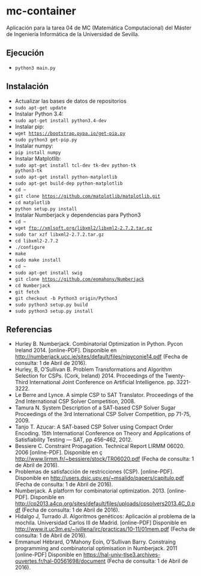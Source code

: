 # mc-container
Aplicación para la tarea 04 de MC (Matemática Computacional) del Máster de Ingeniería Informática de la Universidad de Sevilla.

## Ejecución
* <code>python3 main.py</code>

## Instalación
* Actualizar las bases de datos de repositorios
 * <code>sudo apt-get update</code>
* Instalar Python 3.4:
 * <code>sudo apt-get install python3.4-dev</code>
* Instalar pip:
 * <code>wget https://bootstrap.pypa.io/get-pip.py</code>
 * <code>sudo python3 get-pip.py</code>
* Instalar numpy:
 * <code>pip install numpy</code>
* Instalar Matplotlib:
 * <code>sudo apt-get install tcl-dev tk-dev python-tk python3-tk</code>
 * <code>sudo apt-get install python-matplotlib</code>
 * <code>sudo apt-get build-dep python-matplotlib</code>
 * <code>cd ~</code>
 * <code>git clone https://github.com/matplotlib/matplotlib.git</code>
 * <code>cd matplotlib</code>
 * <code>python setup.py install</code>
* Instalar Numberjack y dependencias para Python3
 * <code>cd ~</code>
 * <code>wget ftp://xmlsoft.org/libxml2/libxml2-2.7.2.tar.gz</code>
 * <code>sudo tar xzf libxml2-2.7.2.tar.gz</code>
 * <code>cd libxml2-2.7.2</code>
 * <code>./configure</code>
 * <code>make</code>
 * <code>sudo make install</code>
 * <code>cd ~</code>
 * <code>sudo apt-get install swig</code>
 * <code>git clone https://github.com/eomahony/Numberjack</code>
 * <code>cd Numberjack</code>
 * <code>git fetch</code>
 * <code>git checkout -b Python3 origin/Python3</code>
 * <code>sudo python3 setup.py build</code>
 * <code>sudo python3 setup.py install</code>

## Referencias
* Hurley B. Numberjack. Combinatorial Optimization in Python. Pycon Ireland 2014. [online-PDF]. Disponible en http://numberjack.ucc.ie/sites/default/files/njpyconie14.pdf (Fecha de consulta: 1 de Abril de 2016).
* Hurley, B, O’Sullivan B. Problem Transformations and Algorithm Selection for CSPs. (Cork, Ireland) 2014. Proceedings of the Twenty-Third International Joint Conference on Artificial Intelligence. pp. 3221-3222.
* Le Berre and Lynce. A simple CSP to SAT Translator. Proceedings of the 2nd International CSP Solver Competition, 2008.
* Tamura N. System Description of a SAT-based CSP Solver Sugar  Proceedings of the 3rd International CSP Solver Competition, pp 71-75, 2009. 
* Tanjo T. Azucar: A SAT-based CSP Solver using Compact Order Encoding. 15th International Conference on Theory and Applications of Satisfiability Testing — SAT, pp 456–462, 2012.
* Bessiere C. Constraint Propagation. Technical Report LIRMM 06020. 2006 [online-PDF]. Disponible en ç http://www.lirmm.fr/~bessiere/stock/TR06020.pdf (Fecha de consulta: 1 de Abril de 2016).
* Problemas de satisfacción de restricciones (CSP). [online-PDF]. Disponible en http://users.dsic.upv.es/~msalido/papers/capitulo.pdf (Fecha de consulta: 1 de Abril de 2016).
* Numberjack. A platform for combinatorial optimization. 2013. [online-PDF]. Disponible en http://cp2013.a4cp.org/sites/default/files/uploads/cpsolvers2013.4C_0.pdf (Fecha de consulta: 1 de Abril de 2016).
* Hidalgo J, Turrado JI. Algoritmos genéticos: Aplicación al problema de la mochila. Universidad Carlos III de Madrid. [online-PDF] Disponible en http://www.it.uc3m.es/~jvillena/irc/practicas/10-11/01mem.pdf (Fecha de consulta: 1 de Abril de 2016).
* Emmanuel Hébrard, O’Mahony Eoin, O’Sullivan Barry. Constraing programming and combinatorial optimisation in Numberjack. 2011 [online-PDF] Disponible en https://hal-univ-tlse3.archives-ouvertes.fr/hal-00561698/document (Fecha de consulta: 1 de Abril de 2016).
